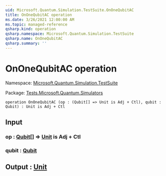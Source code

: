 ```yaml
---
uid: Microsoft.Quantum.Simulation.TestSuite.OnOneQubitAC
title: OnOneQubitAC operation
ms.date: 3/26/2021 12:00:00 AM
ms.topic: managed-reference
qsharp.kind: operation
qsharp.namespace: Microsoft.Quantum.Simulation.TestSuite
qsharp.name: OnOneQubitAC
qsharp.summary: ''
---
```


# OnOneQubitAC operation

Namespace: [Microsoft.Quantum.Simulation.TestSuite](xref:Microsoft.Quantum.Simulation.TestSuite)

Package: [Tests.Microsoft.Quantum.Simulators](https://nuget.org/packages/Tests.Microsoft.Quantum.Simulators)




```qsharp
operation OnOneQubitAC (op : (Qubit[] => Unit is Adj + Ctl), qubit : Qubit) : Unit is Adj + Ctl
```


## Input

### op : [Qubit](xref:microsoft.quantum.lang-ref.qubit)[] => [Unit](xref:microsoft.quantum.lang-ref.unit)  is Adj + Ctl




### qubit : [Qubit](xref:microsoft.quantum.lang-ref.qubit)





## Output : [Unit](xref:microsoft.quantum.lang-ref.unit)

